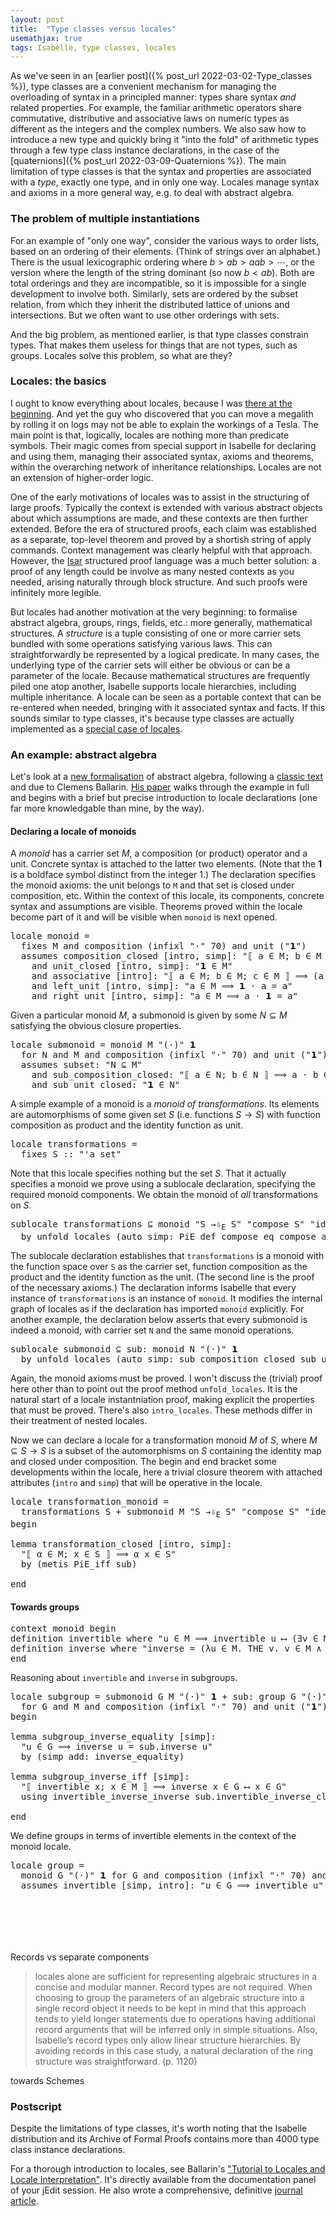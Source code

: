 ```yaml
---
layout: post
title:  "Type classes versus locales"
usemathjax: true 
tags: Isabelle, type classes, locales
---
```


As we've seen in an [earlier post]({% post_url 2022-03-02-Type_classes %}), type classes are a convenient mechanism for managing the overloading of syntax in a principled manner: types share syntax *and* related properties. For example, the familiar arithmetic operators share commutative, distributive and associative laws on numeric types as different as the integers and the complex numbers. 
We also saw how to introduce a new type and quickly bring it "into the fold" of arithmetic types through a few type class instance declarations, in the case of the [quaternions]({% post_url 2022-03-09-Quaternions %}).
The main limitation of type classes is that the syntax and properties are associated with a *type*, exactly one type, and in only one way. Locales manage syntax and axioms in a more general way, e.g. to deal with abstract algebra.

### The problem of multiple instantiations

For an example of "only one way", consider the various ways to order lists, based on an ordering of their elements. (Think of strings over an alphabet.)
There is the usual lexicographic ordering where $b > ab > aab > \cdots$, or the version where the length of the string dominant (so now $b < ab$). Both are total orderings
and they are incompatible, so it is impossible for a single development to involve both.
Similarly, sets are ordered by the subset relation, from which they inherit the distributed lattice of unions and intersections. But we often want to use other orderings with sets.

And the big problem, as mentioned earlier, is that type classes constrain types. That makes them useless for things that are not types, such as groups.
Locales solve this problem, so what are they?

### Locales: the basics

I ought to know everything about locales, because I was [there at the beginning](https://rdcu.be/cIK6S).
And yet the guy who discovered that you can move a megalith by rolling it on logs may not be able to explain the workings of a Tesla.
The main point is that, logically, locales are nothing more than predicate symbols.
Their magic comes from special support in Isabelle for declaring and using them, managing their associated syntax, axioms and theorems, within the overarching network of inheritance relationships.
Locales are not an extension of higher-order logic.

One of the early motivations of locales was to assist in the structuring of large proofs. Typically the context is extended with various abstract objects about which assumptions are made, and these contexts are then further extended. Before the era of structured proofs, each claim was established as a separate, top-level theorem and proved by a shortish string of <span class="keyword1 command">apply</span> commands. Context management was clearly helpful with that approach. However, the [Isar](https://rdcu.be/cIPdi) structured proof language was a much better solution: a proof of any length could be involve as many nested contexts as you needed, arising naturally through block structure. And such proofs were infinitely more legible.

But locales had another motivation at the very beginning: to formalise abstract algebra, groups, rings, fields, etc.: more generally, mathematical structures.
A *structure* is a tuple consisting of one or more carrier sets bundled with some operations satisfying various laws. This can straightforwardly be represented by a logical predicate. In many cases, the underlying type of the carrier sets will either be obvious or can be a parameter of the locale. Because mathematical structures are frequently piled one atop another,
Isabelle supports locale hierarchies, including multiple inheritance. A locale can be seen as a portable context that can be re-entered when needed, bringing with it associated syntax and facts. If this sounds similar to type classes, it's because type classes are actually implemented as a [special case of locales](https://rdcu.be/cIK15).

### An example: abstract algebra

Let's look at a [new formalisation](https://www.isa-afp.org/entries/Jacobson_Basic_Algebra.html) of abstract algebra, following a [classic text](https://store.doverpublications.com/0486471896.html)
 and due to Clemens Ballarin.
[His paper](https://rdcu.be/cILxc) walks through the example in full and begins with a brief but precise introduction to locale declarations (one far more knowledgable than mine, by the way).

#### Declaring a locale of monoids

A *monoid* has a carrier set $M$, a composition (or product) operator and a unit. Concrete syntax is attached to the latter two elements. (Note that the **1** is a boldface symbol distinct from the integer 1.)
The declaration specifies the monoid axioms: the unit belongs to `M` and that set is closed under composition, etc.
Within the context of this locale, its components, concrete syntax and assumptions are visible.
Theorems proved within the locale become part of it and will be visible when `monoid` is next opened.

<pre class="source">
<span class="keyword1 command">locale</span></span> monoid <span class="main">=</span>
  <span class="keyword2 keyword">fixes</span> <span class="free">M</span> <span class="keyword2 keyword">and</span> <span class="free">composition</span> <span class="main">(</span><span class="keyword2 keyword">infixl</span> <span class="quoted"><span>"</span><span class="keyword1 keyword1 keyword1 keyword1">⋅</span><span>"</span></span> 70<span class="main">)</span> <span class="keyword2 keyword">and</span> <span class="free">unit</span> <span class="main">(</span><span class="quoted"><span>"</span><span class="keyword1 keyword1 keyword1 keyword1">𝟭</span><span>"</span></span><span class="main">)</span>
  <span class="keyword2 keyword">assumes</span> composition_closed <span class="main">[</span><span class="operator">intro</span><span class="main">,</span> <span class="operator">simp</span><span class="main">]</span><span class="main">:</span> <span class="quoted quoted"><span>"</span><span class="main">⟦</span> <span class="free">a</span> <span class="main">∈</span> <span class="free">M</span><span class="main">;</span> <span class="free">b</span> <span class="main">∈</span> <span class="free">M</span> <span class="main">⟧</span> <span class="main">⟹</span> <span class="free">a</span> <span class="main free">⋅</span> <span class="free">b</span> <span class="main">∈</span> <span class="free">M</span><span>"</span></span>
    <span class="keyword2 keyword">and</span> unit_closed <span class="main">[</span><span class="operator">intro</span><span class="main">,</span> <span class="operator">simp</span><span class="main">]</span><span class="main">:</span> <span class="quoted quoted"><span>"</span><span class="main free">𝟭</span> <span class="main">∈</span> <span class="free">M</span><span>"</span></span>
    <span class="keyword2 keyword">and</span> associative <span class="main">[</span><span class="operator">intro</span><span class="main">]</span><span class="main">:</span> <span class="quoted quoted"><span>"</span><span class="main">⟦</span> <span class="free">a</span> <span class="main">∈</span> <span class="free">M</span><span class="main">;</span> <span class="free">b</span> <span class="main">∈</span> <span class="free">M</span><span class="main">;</span> <span class="free">c</span> <span class="main">∈</span> <span class="free">M</span> <span class="main">⟧</span> <span class="main">⟹</span> <span class="main">(</span><span class="free">a</span> <span class="main free">⋅</span> <span class="free">b</span><span class="main">)</span> <span class="main free">⋅</span> <span class="free">c</span> <span class="main">=</span> <span class="free">a</span> <span class="main free">⋅</span> <span class="main">(</span><span class="free">b</span> <span class="main free">⋅</span> <span class="free">c</span><span class="main">)</span><span>"</span></span>
    <span class="keyword2 keyword">and</span> left_unit <span class="main">[</span><span class="operator">intro</span><span class="main">,</span> <span class="operator">simp</span><span class="main">]</span><span class="main">:</span> <span class="quoted quoted"><span>"</span><span class="free">a</span> <span class="main">∈</span> <span class="free">M</span> <span class="main">⟹</span> <span class="main free">𝟭</span> <span class="main free">⋅</span> <span class="free">a</span> <span class="main">=</span> <span class="free">a</span><span>"</span></span>
    <span class="keyword2 keyword">and</span> right_unit <span class="main">[</span><span class="operator">intro</span><span class="main">,</span> <span class="operator">simp</span><span class="main">]</span><span class="main">:</span> <span class="quoted quoted"><span>"</span><span class="free">a</span> <span class="main">∈</span> <span class="free">M</span> <span class="main">⟹</span> <span class="free">a</span> <span class="main free">⋅</span> <span class="main free">𝟭</span> <span class="main">=</span> <span class="free">a</span><span>"</span></span>
</pre>


Given a particular monoid $M$, a submonoid is given by some $N\subseteq M$ satisfying the obvious closure properties.

<pre class="source">
<span class="keyword1 command">locale</span> submonoid <span class="main">=</span> monoid <span class="quoted free">M</span> <span class="quoted quoted"><span>"</span><span class="main free">(⋅)</span><span>"</span></span> <span class="quoted main free">𝟭</span>
  <span class="keyword2 keyword">for</span> <span class="free">N</span> <span class="keyword2 keyword">and</span> <span class="free">M</span> <span class="keyword2 keyword">and</span> <span class="free">composition</span> <span class="main">(</span><span class="keyword2 keyword">infixl</span> <span class="quoted"><span>"</span><span class="keyword1">⋅</span><span>"</span></span> 70<span class="main">)</span> <span class="keyword2 keyword">and</span> <span class="free">unit</span> <span class="main">(</span><span class="quoted"><span>"</span><span class="keyword1">𝟭</span><span>"</span></span><span class="main">)</span> <span class="main">+</span>
  <span class="keyword2 keyword">assumes</span> subset<span class="main">:</span> <span class="quoted quoted"><span>"</span><span class="free">N</span> <span class="main">⊆</span> <span class="free">M</span><span>"</span></span>
    <span class="keyword2 keyword">and</span> sub_composition_closed<span class="main">:</span> <span class="quoted quoted"><span>"</span><span class="main">⟦</span> <span class="free">a</span> <span class="main">∈</span> <span class="free">N</span><span class="main">;</span> <span class="free">b</span> <span class="main">∈</span> <span class="free">N</span> <span class="main">⟧</span> <span class="main">⟹</span> <span class="free">a</span> <span class="main free">⋅</span> <span class="free">b</span> <span class="main">∈</span> <span class="free">N</span><span>"</span></span>
    <span class="keyword2 keyword">and</span> sub_unit_closed<span class="main">:</span> <span class="quoted quoted"><span>"</span><span class="main free">𝟭</span> <span class="main">∈</span> <span class="free">N</span><span>"</span></span>
</pre>

A simple example of a monoid is a *monoid of transformations*. Its elements are automorphisms of some given set $S$ (i.e. functions $S\to S$) with function composition as product and the identity function as unit.

<pre class="source">
<span class="keyword1 command">locale</span> transformations <span class="main">=</span>
  <span class="keyword2 keyword">fixes</span> <span class="free">S</span> <span class="main">::</span> <span class="quoted quoted"><span>"</span><span class="tfree">'a</span> set<span>"</span></span>
</pre>

Note that this locale specifies nothing but the set $S$. That it actually specifies a monoid we prove using a <span class="keyword1 command">sublocale</span> declaration, specifying the required monoid components.
We obtain the monoid of *all* transformations on $S$.

<pre class="source">
<span class="keyword1 command">sublocale</span> transformations <span class="main">⊆</span> monoid <span class="quoted quoted"><span>"</span><span class="free">S</span> <span class="keyword1">→<span class="hidden">⇩</span><sub>E</sub></span> <span class="free">S</span><span>"</span></span> <span class="quoted quoted"><span>"</span>compose <span class="free">S</span><span>"</span></span> <span class="quoted quoted"><span>"</span>identity <span class="free">S</span><span>"</span></span>
  <span class="keyword1 command">by</span> <span class="operator">unfold_locales</span> <span class="main">(</span><span class="operator">auto</span> <span class="quasi_keyword">simp</span><span class="main main">:</span> PiE_def compose_eq compose_assoc Id_compose compose_Id<span class="main">)</span>
</pre>

The <span class="keyword1 command">sublocale</span> declaration establishes that `transformations` is a monoid with the function space over `S` as the carrier set, function composition as the product and the identity function as the unit. (The second line is the proof of the necessary axioms.)
The declaration informs Isabelle that every instance of `transformations` is an instance of `monoid`.
It modifies the internal graph of locales as if the declaration has imported `monoid` explicitly. For another example, the declaration below
asserts that every submonoid is indeed a monoid, with carrier set `N` and the same monoid operations. 

<pre class="source">
<span class="keyword1 command">sublocale</span> submonoid <span class="main">⊆</span> sub<span class="main">:</span> monoid <span class="quoted free">N</span> <span class="quoted quoted"><span>"</span><span class="main free">(⋅)</span><span>"</span></span> <span class="quoted main free">𝟭</span>
  <span class="keyword1 command">by</span> <span class="operator">unfold_locales</span> <span class="main">(</span><span class="operator">auto</span> <span class="quasi_keyword">simp</span><span class="main main">:</span> sub_composition_closed sub_unit_closed<span class="main">)</span>
</pre>

Again, the monoid axioms must be proved. I won't discuss the (trivial) proof here other than to point out the proof method `unfold_locales`. It is the natural start of a locale instantniation proof, making explicit the properties that must be proved. There's also `intro_locales`.
These methods differ in their treatment of nested locales.

Now we can declare a locale for a transformation monoid $M$ of $S$, where $M\subseteq S\to S$ is a subset of the automorphisms on $S$ containing the identity map and closed under composition.
The <span class="keyword2 keyword">begin</span> and <span class="keyword2 keyword">end</span> bracket some developments within the locale, here a trivial closure theorem with attached attributes (`intro` and `simp`) that will be operative in the locale.


<pre class="source">
<span class="keyword1 command">locale</span> transformation_monoid <span class="main">=</span>
  transformations <span class="quoted free">S</span> <span class="main">+</span> submonoid <span class="quoted free">M</span> <span class="quoted quoted"><span>"</span><span class="free">S</span> <span class="keyword1">→<span class="hidden">⇩</span><sub>E</sub></span> <span class="free">S</span><span>"</span></span> <span class="quoted quoted"><span>"</span>compose <span class="free">S</span><span>"</span></span> <span class="quoted quoted"><span>"</span>identity <span class="free">S</span><span>"</span></span> <span class="keyword2 keyword">for</span> <span class="free">M</span> <span class="keyword2 keyword">and</span> <span class="free">S</span>
<span class="keyword2 keyword">begin</span>

<span class="keyword1 command">lemma</span> transformation_closed <span class="main">[</span><span class="operator">intro</span><span class="main">,</span> <span class="operator">simp</span><span class="main">]</span><span class="main">:</span>
  <span class="quoted quoted"><span>"</span><span class="main">⟦</span> <span class="free">α</span> <span class="main">∈</span> <span class="free">M</span><span class="main">;</span> <span class="free">x</span> <span class="main">∈</span> <span class="free">S</span> <span class="main">⟧</span> <span class="main">⟹</span> <span class="free">α</span> <span class="free">x</span> <span class="main">∈</span> <span class="free">S</span><span>"</span></span>
  <span class="keyword1 command">by</span> <span class="main">(</span><span class="operator">metis</span> PiE_iff sub<span class="main">)</span>

<span class="keyword2 keyword">end</span> </pre>

#### Towards groups

<pre class="source">
<span class="keyword1 command">context</span> monoid <span class="keyword2 keyword">begin</span>
<span class="keyword1 command">definition</span> <span class="entity">invertible</span> <span class="keyword2 keyword">where</span> <span class="quoted quoted"><span>"</span><span class="free bound entity">u</span> <span class="main">∈</span> <span class="free">M</span> <span class="main">⟹</span> <span class="free">invertible</span> <span class="free bound entity">u</span> <span class="main">⟷</span> <span class="main">(</span><span class="main">∃</span><span class="bound">v</span> <span class="main">∈</span> <span class="free">M</span><span class="main">.</span> <span class="free bound entity">u</span> <span class="main free">⋅</span> <span class="bound">v</span> <span class="main">=</span> <span class="main free">𝟭</span> <span class="main">∧</span> <span class="bound">v</span> <span class="main free">⋅</span> <span class="free bound entity">u</span> <span class="main">=</span> <span class="main free">𝟭</span><span class="main">)</span><span>"</span></span>
<span class="keyword1 command">definition</span> <span class="entity">inverse</span> <span class="keyword2 keyword">where</span> <span class="quoted quoted"><span>"</span><span class="free">inverse</span> <span class="main">=</span> <span class="main">(</span><span class="main">λ</span><span class="bound">u</span> <span class="main">∈</span> <span class="free">M</span><span class="main">.</span> <span class="keyword1">THE</span> <span class="bound">v</span><span class="main">.</span> <span class="bound">v</span> <span class="main">∈</span> <span class="free">M</span> <span class="main">∧</span> <span class="bound">u</span> <span class="main free">⋅</span> <span class="bound">v</span> <span class="main">=</span> <span class="main free">𝟭</span> <span class="main">∧</span> <span class="bound">v</span> <span class="main free">⋅</span> <span class="bound">u</span> <span class="main">=</span> <span class="main free">𝟭</span><span class="main">)</span><span>"</span></span>
<span class="keyword2 keyword">end</span>
</pre>


Reasoning about `invertible` and `inverse` in subgroups.

<pre class="source">
<span class="keyword1 command">locale</span> subgroup <span class="main">=</span> submonoid <span class="quoted free">G</span> <span class="quoted free">M</span> <span class="quoted quoted"><span>"</span><span class="main free">(⋅)</span><span>"</span></span> <span class="quoted main free">𝟭</span> <span class="main">+</span> sub<span class="main">:</span> group <span class="quoted free">G</span> <span class="quoted quoted"><span>"</span><span class="main free">(⋅)</span><span>"</span></span> <span class="quoted main free">𝟭</span>
  <span class="keyword2 keyword">for</span> <span class="free">G</span> <span class="keyword2 keyword">and</span> <span class="free">M</span> <span class="keyword2 keyword">and</span> <span class="free">composition</span> <span class="main">(</span><span class="keyword2 keyword">infixl</span> <span class="quoted"><span>"</span><span class="keyword1">⋅</span><span>"</span></span> 70<span class="main">)</span> <span class="keyword2 keyword">and</span> <span class="free">unit</span> <span class="main">(</span><span class="quoted"><span>"</span><span class="keyword1">𝟭</span><span>"</span></span><span class="main">)</span>
<span class="keyword2 keyword">begin</span>

<span class="keyword1 command">lemma</span> subgroup_inverse_equality <span class="main">[</span><span class="operator">simp</span><span class="main">]</span><span class="main">:</span>
  <span class="quoted quoted"><span>"</span><span class="free">u</span> <span class="main">∈</span> <span class="free">G</span> <span class="main">⟹</span> inverse <span class="free">u</span> <span class="main">=</span> sub.inverse <span class="free">u</span><span>"</span></span>
  <span class="keyword1 command">by</span> <span class="main">(</span><span class="operator">simp</span> <span class="quasi_keyword">add</span><span class="main main">:</span> inverse_equality<span class="main">)</span>

<span class="keyword1 command">lemma</span> subgroup_inverse_iff <span class="main">[</span><span class="operator">simp</span><span class="main">]</span><span class="main">:</span>
  <span class="quoted quoted"><span>"</span><span class="main">⟦</span> invertible <span class="free">x</span><span class="main">;</span> <span class="free">x</span> <span class="main">∈</span> <span class="free">M</span> <span class="main">⟧</span> <span class="main">⟹</span> inverse <span class="free">x</span> <span class="main">∈</span> <span class="free">G</span> <span class="main">⟷</span> <span class="free">x</span> <span class="main">∈</span> <span class="free">G</span><span>"</span></span>
  <span class="keyword1 command">using</span> invertible_inverse_inverse sub.invertible_inverse_closed <span class="keyword1 command">by</span> <span class="operator">fastforce</span>

<span class="keyword2 keyword">end</span> 
</pre>

We define groups in terms of invertible elements in the context of the monoid locale.


<pre class="source">
<span class="keyword1 command">locale</span> group <span class="main">=</span>
  monoid <span class="quoted free">G</span> <span class="quoted quoted"><span>"</span><span class="main free">(⋅)</span><span>"</span></span> <span class="quoted main free">𝟭</span> <span class="keyword2 keyword">for</span> <span class="free">G</span> <span class="keyword2 keyword">and</span> <span class="free">composition</span> <span class="main">(</span><span class="keyword2 keyword">infixl</span> <span class="quoted"><span>"</span><span class="keyword1">⋅</span><span>"</span></span> 70<span class="main">)</span> <span class="keyword2 keyword">and</span> <span class="free">unit</span> <span class="main">(</span><span class="quoted"><span>"</span><span class="keyword1">𝟭</span><span>"</span></span><span class="main">)</span> <span class="main">+</span>
  <span class="keyword2 keyword">assumes</span> invertible <span class="main">[</span><span class="operator">simp</span><span class="main">,</span> <span class="operator">intro</span><span class="main">]</span><span class="main">:</span> <span class="quoted quoted"><span>"</span><span class="free">u</span> <span class="main">∈</span> <span class="free">G</span> <span class="main">⟹</span> invertible <span class="free">u</span><span>"</span></span>
</pre>



<pre class="source">
</pre>



<pre class="source">
</pre>



<pre class="source">
</pre>



<pre class="source">
</pre>



<pre class="source">
</pre>



<pre class="source">
</pre>

Records vs separate components

> locales alone are sufficient for representing algebraic structures in a concise and modular manner. Record types are not required. When choosing to group the parameters of an algebraic structure into a single record object it needs to be kept in mind that this approach tends to yield longer statements due to operations having additional record arguments that will be inferred only in simple situations. Also, Isabelle’s record types only allow linear structure hierarchies. By avoiding records in this case study, a natural declaration of the ring structure was straightforward. (p. 1120)


towards Schemes

### Postscript

Despite the limitations of type classes, it's worth noting that the Isabelle distribution and its Archive of Formal Proofs contains more than 4000 type class instance declarations.

For a thorough introduction to locales, see Ballarin's ["Tutorial to Locales and Locale Interpretation"](https://isabelle.in.tum.de/dist/Isabelle/doc/locales.pdf).
It's directly available from the documentation panel of your jEdit session.
He also wrote a comprehensive, definitive [journal article](https://link.springer.com/article/10.1007/s10817-013-9284-7).


